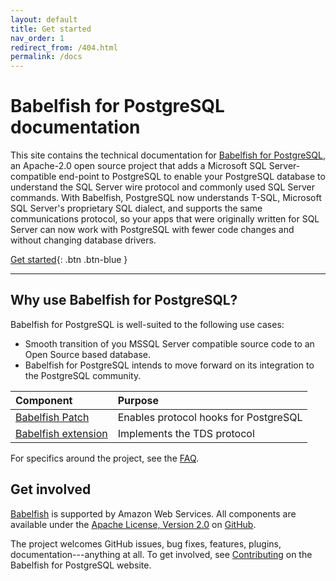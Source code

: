 ```yaml
---
layout: default
title: Get started
nav_order: 1
redirect_from: /404.html
permalink: /docs
---
```


# Babelfish for PostgreSQL documentation

This site contains the technical documentation for [Babelfish for PostgreSQL](https://babelfishpg.org/), an Apache-2.0 open source project that adds a Microsoft SQL Server-compatible end-point to PostgreSQL to enable your PostgreSQL database to understand the SQL Server wire protocol and commonly used SQL Server commands. With Babelfish, PostgreSQL now understands T-SQL, Microsoft SQL Server's proprietary SQL dialect, and supports the same communications protocol, so your apps that were originally written for SQL Server can now work with PostgreSQL with fewer code changes and without changing database drivers.


[Get started]({{site.url}}{{site.baseurl}}/getstarted/){: .btn .btn-blue }


---

## Why use Babelfish for PostgreSQL?

Babelfish for PostgreSQL is well-suited to the following use cases:

* Smooth transition of you MSSQL Server compatible source code to an Open Source based database.
* Babelfish for PostgreSQL intends to move forward on its integration to the PostgreSQL community.

Component | Purpose
:--- | :---
[Babelfish Patch](https://github.com/babelfish-for-postgresql/babelfishpg-patch-for-postgresql) | Enables protocol hooks for PostgreSQL
[Babelfish extension](https://github.com/babelfish-for-postgresql/babelfishpg-extensions-and-tests) | Implements the TDS protocol


For specifics around the project, see the [FAQ]({{site.url}}{{site.baseurl}}/docs/faq).


## Get involved

[Babelfish](https://babelfish-for-postgresql.github.io/babelfish-for-postgresql/) is supported by Amazon Web Services. All components are available under the [Apache License, Version 2.0](https://www.apache.org/licenses/LICENSE-2.0.html) on [GitHub](https://github.com/babelfish-for-postgresql).

The project welcomes GitHub issues, bug fixes, features, plugins, documentation---anything at all. To get involved, see [Contributing](https://babelfish-for-postgresql.github.io/babelfish-for-postgresql/source) on the Babelfish for PostgreSQL website.